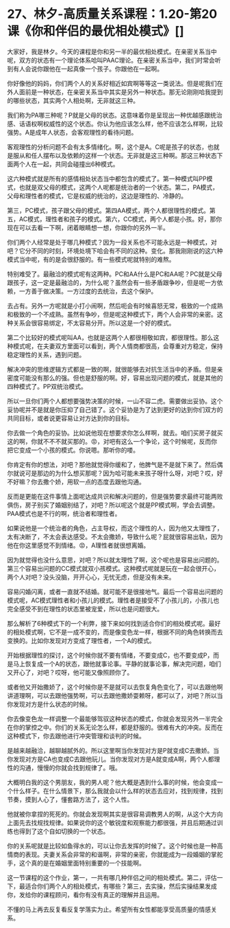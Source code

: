 # 27、林夕-高质量关系课程：1.20-第20课《你和伴侣的最优相处模式》[]

大家好，我是林夕。今天的课程是你和另一半的最优相处模式。在亲密关系当中呢，双方的状态有一个理论体系哈叫PAAC理论。在亲密关系当中，我们时常会听到有人会说你跟他在一起真像一个孩子。你跟他在一起啊。

你好像他的妈妈，你们两个人的关系好相近如宾啊等等这一类说法。但是呢我们在外人面前是一种状态，在亲密关系当中其实是另外一种状态。那无论刚刚哈我提到的哪些状态，其实两个人相处啊，无非就这三种。

我们称为PA哪三种呢？P就是父母的状态。这意味着你是呈现出一种优越感跟统治感、话语权啊权威性的这个状态。你认为他应该怎么样，他不应该怎么样啊，比较强势。A是成年人状态，会客观理性的看待问题。

客观理性的分析问题不会有太多情绪化。啊，这个是A。C呢是孩子的状态，也就是服从和任人摆布以及依赖的这样一个状态。无非就是这三种啊。那这三种状态下面两个人在一起，共同会碰撞出6种模式。

这六种模式就是所有的感情相处状态当中都包含的模式了。第一种模式叫PP模式，也就是双父母的模式，这两个人呢都是统治者的一个状态。第二，PA模式，父母和理性者的模式，它是权威的统治的，这边是理性的、冷静的。

第三，PC模式，孩子跟父母的模式。第四AA模式，两个人都很理性的模式。第五，AC模式，理性者和孩子的模式。第六，CC模式，两个人都是小孩。好，那你现在可以去看一下啊，闭着眼睛想一想，你跟你的另外一半。

你们两个人经常是处于哪几种模式？因为一段关系也不可能永远是一种模式，对吧？它分不同的时刻，环境处境下哈会有不同的这种。变化。那我刚刚说的这六种模式当中呢，有的是会很舒服的。有一些模式呢就特别的难熬。

特别难受了。最融洽的模式呢有这两种。PC和AA什么是PC和AA呢？PC就是父母跟孩子，这一定是最融洽的，为什么呢？虽然会有一些矛盾跟争吵，但是呢一方依赖，一方善于做决策。一方过度的去统治，去这个保护。

去占有。另外一方呢就是小打小闹啊，然后呃会有时候喜怒无常，极致的一个成熟和极致的一个不成熟。虽然有争吵，但是呢这种模式下，两个人会非常的亲密。这种关系会很容易绑定，不太容易分开。所以这是一个好的模式。

第二个比较好的模式呢叫AA，也就是这两个人都很相敬如宾，都很理性。那么这种模式呢，在夫妻双方里面可以看到，两个人情商都很高，会尊重对方稳定，保持稳定理性的关系，遇到问题。

解决冲突的思维逻辑方式都是一致的啊，就很能够去对抗生活当中的矛盾。但是亲密度可能没有那么的强。但也是舒服的啊。好，容易出现问题的模式，就是其他的四种模式了。PP双统治模式。

所以一旦你们两个人都想要强势决策的时候，一山不容二虎。需要做出妥协。这个妥协呢并不是就是你压抑了自己错了。这个妥协是为了达到更好的达到你们双方的共同目标，或者说更容易让对方达到你的目标。

你去做一个角色的妥协。比如说他现在想要求你怎么样啊，就去。咱们买房子就买这的啊，你就不不不就买那的。😡，对吧有这么一个争论，这个时候呢，反而你把它变成一个小孩的模式。你说嗯。那听你的喽。

你肯定有你的想法，对吧？那他就觉得你缓和了，他脾气是不是就下来了。然后偶尔就说可是那边的为什么想买那呢？因为哈可能未来孩子呀什么呀，对吧？哎，好不好嘛？你去撒个娇，用软一点的态度去跟他沟通。

反而是更能在这件事情上面呢达成共识和解决问题的，但是强势要求最终可能两败俱伤，房子别买了婚姻别结了，对吧？所以呢这个就是PP模式啊，学会去调整。PAA模式也是不行的啊，统治者和理性者。

如果说他是一个统治者的角色，占主导权，而这个理性的人，因为他又太理性了，太有决断了，不太会表达感受。不太会撒娇，导致什么呢？屁就很容易出轨，因为他在你这里感觉不到情绪。😡，A理性者就很想离婚。

因为就觉得也没什么意思，对吧？所以就太理性了啊，这个呢也是容易出问题的。第三个容易出问题的CC模式就双小孩模式。这种模式呢就是玩在一起会很开心，两个人对吧？没头没脑，开开心心，无忧无虑，但是没有未来。

容易闪婚闪离，或者一直就不结婚。就可能不是很接地气。最后一个容易出问题的模式呢，AC模式理性者和小孩儿的模式。理性者是接受不了小孩儿的，小孩儿也完全感受不到在理性的状态里被宠爱，所以也是问题很大。

那么解析了6种模式下的一个利弊，接下来如何找到适合你们的相处模式呢。最好的相处模式啊，它不是一成不变的，而是像变色龙一样，根据不同的角色转换而去变换的。比如你发现对方变成了理性者，一个A的模式。

开始根据理性的探讨，这个时候你就不要有情绪，不要变成C，也不要变成P，而是马上恢复成一个A的状态，跟他就事论事。平静的就事论事，解决完问题，咱们又开心了，对吧？哎呀，他可能又像照顾你了。

或者他又开始撒娇了，这个时候你是不是就可以去恢复角色变化了，可以去跟他啊讲道理啊，可以去跟他强势啊，可以去跟他撒娇耍赖呀，都可以了，对吧？所以当你发现对方是什么状态的时候。

你去像变色龙一样调整一个最能够驾驭这种状态的模式，你就会发现另外一半完全在你的掌控之中。你们的关系无论怎么样，都是舒服的。很难有大的冲突。反而在这种模式下，你去跟他进行冲突管理和谈判的时候。

是越来越融洽，越聊越腻外的。所以这里啊当你发现对方是P就变成C去撒娇。当你发现对方是CA也变成C去跟他玩儿。当你发现对方是A就变成A啊，两个人都理性的沟通，慢慢的你就会找到规律了。哦。

大概明白我的这个男朋友，我的男人呢？他大概是遇到什么事的时候，他会变成一个什么样子。在什么情景下，那么我就会以什么样的状态去应对，找到规律，找到节奏，摸到人心了，懂套路方法了，这个人性。

他就被你拿捏的死死的。你就会发现啊其实是很容易调教男人的啊，从这个大方向上面先去找规找规律。如果说你的这个敏锐度和观察能力都很强，并且后期通过训练也得到了这个自如切换的一个状态。

你的关系呢就是比较如鱼得水的，可以让你去发挥的时候了。这个时候也是一种高情商的表现。夫妻关系会非常的和谐啊，非常的亲密，你就能成为一段婚姻的掌舵手，这个真的是在婚姻里面特别重要的一个技能啊。

这一节课程的这个作业，第一，一共有哪几种伴侣之间的相处模式。第二，评估一下，最适合你们两个人的相处模式，有哪些？第三，去实操，然后实操结果发成你，发给你的课程顾问，看你有没有真正的理解并且运用。

不懂的马上再去反复看反复学落实为止。希望所有女性都能享受高质量的情感关系。